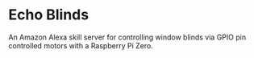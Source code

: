 # Echo Blinds

An Amazon Alexa skill server for controlling window blinds via GPIO pin controlled motors with a Raspberry Pi Zero.
